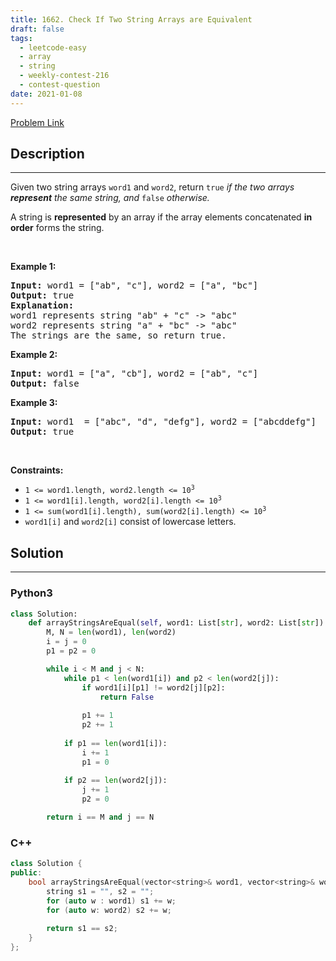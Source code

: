 ```yaml
---
title: 1662. Check If Two String Arrays are Equivalent
draft: false
tags: 
  - leetcode-easy
  - array
  - string
  - weekly-contest-216
  - contest-question
date: 2021-01-08
---
```


[Problem Link](https://leetcode.com/problems/check-if-two-string-arrays-are-equivalent/)

## Description

---
<p>Given two string arrays <code>word1</code> and <code>word2</code>, return<em> </em><code>true</code><em> if the two arrays <strong>represent</strong> the same string, and </em><code>false</code><em> otherwise.</em></p>

<p>A string is <strong>represented</strong> by an array if the array elements concatenated <strong>in order</strong> forms the string.</p>

<p>&nbsp;</p>
<p><strong class="example">Example 1:</strong></p>

<pre>
<strong>Input:</strong> word1 = [&quot;ab&quot;, &quot;c&quot;], word2 = [&quot;a&quot;, &quot;bc&quot;]
<strong>Output:</strong> true
<strong>Explanation:</strong>
word1 represents string &quot;ab&quot; + &quot;c&quot; -&gt; &quot;abc&quot;
word2 represents string &quot;a&quot; + &quot;bc&quot; -&gt; &quot;abc&quot;
The strings are the same, so return true.</pre>

<p><strong class="example">Example 2:</strong></p>

<pre>
<strong>Input:</strong> word1 = [&quot;a&quot;, &quot;cb&quot;], word2 = [&quot;ab&quot;, &quot;c&quot;]
<strong>Output:</strong> false
</pre>

<p><strong class="example">Example 3:</strong></p>

<pre>
<strong>Input:</strong> word1  = [&quot;abc&quot;, &quot;d&quot;, &quot;defg&quot;], word2 = [&quot;abcddefg&quot;]
<strong>Output:</strong> true
</pre>

<p>&nbsp;</p>
<p><strong>Constraints:</strong></p>

<ul>
	<li><code>1 &lt;= word1.length, word2.length &lt;= 10<sup>3</sup></code></li>
	<li><code>1 &lt;= word1[i].length, word2[i].length &lt;= 10<sup>3</sup></code></li>
	<li><code>1 &lt;= sum(word1[i].length), sum(word2[i].length) &lt;= 10<sup>3</sup></code></li>
	<li><code>word1[i]</code> and <code>word2[i]</code> consist of lowercase letters.</li>
</ul>


## Solution

---
### Python3
``` py title='check-if-two-string-arrays-are-equivalent'
class Solution:
    def arrayStringsAreEqual(self, word1: List[str], word2: List[str]) -> bool:
        M, N = len(word1), len(word2)
        i = j = 0
        p1 = p2 = 0

        while i < M and j < N:
            while p1 < len(word1[i]) and p2 < len(word2[j]):
                if word1[i][p1] != word2[j][p2]:
                    return False
                
                p1 += 1
                p2 += 1
            
            if p1 == len(word1[i]):
                i += 1
                p1 = 0
            
            if p2 == len(word2[j]):
                j += 1
                p2 = 0

        return i == M and j == N
```
### C++
``` cpp title='check-if-two-string-arrays-are-equivalent'
class Solution {
public:
    bool arrayStringsAreEqual(vector<string>& word1, vector<string>& word2) {
        string s1 = "", s2 = "";
        for (auto w : word1) s1 += w;
        for (auto w: word2) s2 += w;
        
        return s1 == s2;
    }
};
```

